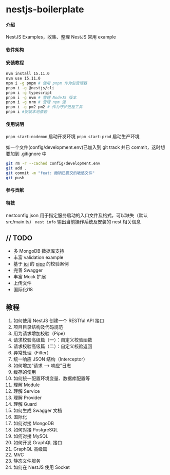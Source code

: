 # nestjs-boilerplate

#### 介绍
NestJS Examples，收集、整理 NestJS 常用 example

#### 软件架构


#### 安装教程

```bash
nvm install 15.11.0
nvm use 15.11.0
npm i -g pnpm # 使用 pnpm 作为包管理器
pnpm i -g @nestjs/cli
pnpm i -g typescript
pnpm i -g nvm # 管理 NodeJS 版本
pnpm i -g nrm # 管理 npm 源
pnpm i -g pm2 pm2 # 作为守护进程工具
pnpm i #安装本地依赖
```

#### 使用说明

`pnpm start:nodemon` 启动开发环境
`pnpm start:prod` 启动生产环境

如一个文件(config/development.env)已加入到 git track 并已 commit，这时想要加到 .gitignore 中
```bash
git rm -r --cached config/development.env
git add .
git commit -m "feat: 撤销已提交的敏感文件"
git push
```

#### 参与贡献


#### 特技

nestconfig.json 用于指定服务启动的入口文件及格式，可以缺失（默认src/main.ts）
`nest info` 输出当前操作系统及安装的 nest 相关信息

## // TODO
- 多 MongoDB 数据库支持
- 丰富 validation example
- 基于 [joi](https://joi.dev/api/?v=17.4.0) 的 [pipe](https://docs.nestjs.com/pipes#pipes) 的校验案例
- 完善 Swagger
- 丰富 Mock 扩展
- 上传文件
- 国际化i18

## 教程

1. 如何使用 NestJS 创建一个 RESTful API 接口
2. 项目目录结构及代码规范
3. 用为请求增加校验（Pipe）
4. 请求校验高级篇（一）：自定义校验函数
5. 请求校验高级篇（二）：自定义校验返回
6. 异常处理（Filter）
7. 统一响应 JSON 结构（Interceptor）
8. 如何增加“请求 ——> 响应”日志
9. 缓存的使用
10. 如何统一配置环境变量、数据库配置等
11. 理解 Module
12. 理解 Service
13. 理解 Provider
14. 理解 Guard
15. 如何生成 Swagger 文档
16. 国际化
17. 如何对接 MongoDB
18. 如何对接 PostgreSQL
19. 如何对接 MySQL
20. 如何开发 GraphQL 接口
21. GraphQL 高级篇
22. MVC
23. 静态文件服务
24. 如何在 NestJS 使用 Socket